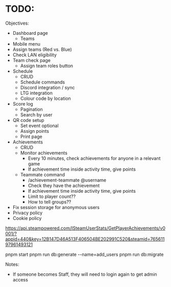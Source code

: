# TODO:

Objectives:
- Dashboard page
  - Teams
- Mobile menu
- Assign teams (Red vs. Blue)
- Check LAN eligibility
- Team check page
  - Assign team roles button
- Schedule
  - CRUD
  - Schedule commands
  - Discord integration / sync
  - LTG integration
  - Colour code by location
- Score log
  - Pagination
  - Search by user
- QR code setup
  - Set event optional
  - Assign points
  - Print page
- Achievements
  - CRUD
  - Monitor achievements
    - Every 10 minutes, check achievements for anyone in a relevant game
    - If achievement time inside activity time, give points
  - Teammate command
    - /achievement-teammate @username
    - Check they have the achievement
    - If achievement time inside activity time, give points
    - Limit to player count??
    - How to tell groups??
- Fix session storage for anonymous users
- Privacy policy
- Cookie policy

https://api.steampowered.com/ISteamUserStats/GetPlayerAchievements/v0001/?appid=440&key=12B147D46A513F406504BE202991C520&steamid=76561197961493121

pnpm start
pnpm run db:generate --name=add_users
pnpm run db:migrate

Notes:
- If someone becomes Staff, they will need to login again to get admin access
